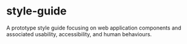 # style-guide
A prototype style guide focusing on web application components and associated usability, accessibility, and human behaviours.
